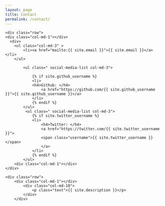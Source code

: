 ```yaml
---
layout: page
title: Contact
permalink: /contact/
---
```

  <div class="wrapper">

    <div class="row">
    <div class="col-md-1"></div>
      <div>
        <ul class="col-md-3" >
            <li><a href="mailto:{{ site.email }}">{{ site.email }}</a></li>
        </ul>
     
            <ul class=" social-media-list col-md-3">

                {% if site.github_username %}
                <li>
                <h4>Github: </h4>
                    <a href="https://github.com/{{ site.github_username }}">{{ site.github_username }}</a>
                </li>
                {% endif %}
            </ul>
             <ul class=" social-media-list col-md-3">
                {% if site.twitter_username %}
                <li>
                    <h4>Twitter: </h4>
                    <a href="https://twitter.com/{{ site.twitter_username }}">
                    <span class="username">{{ site.twitter_username }}</span>
                    </a>
                </li>
                {% endif %}
            </ul>
        <div class="col-md-1"></div>
    </div>
        
    <div class="row">
        <div class="col-md-1"></div>
            <div class="col-md-10">
                <p class="text">{{ site.description }}</p>
            </div>
        </div>
  </div>
</div>
